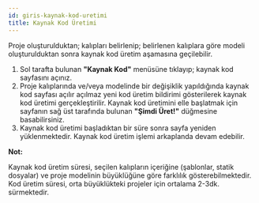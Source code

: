 ```yaml
---
id: giris-kaynak-kod-uretimi
title: Kaynak Kod Üretimi
---
```


<a id="aHeaderMenuAnchor" data-header-menu="Docs"></a>

Proje oluşturulduktan; kalıpları belirlenip; belirlenen kalıplara göre modeli oluşturulduktan sonra kaynak kod üretim aşamasına geçilebilir.


1. Sol tarafta bulunan **"Kaynak Kod"** menüsüne tıklayıp; kaynak kod sayfasını açınız.
2. Proje kalıplarında ve/veya modelinde bir değişiklik yapıldığında kaynak kod sayfası açılır açılmaz yeni kod üretim bildirimi gösterilerek kaynak kod üretimi gerçekleştirilir. Kaynak kod üretimini elle başlatmak için sayfanın sağ üst tarafında bulunan **"Şimdi Üret!"** düğmesine basabilirsiniz.
3. Kaynak kod üretimi başladıktan bir süre sonra sayfa yeniden yüklenmektedir. Kaynak kod üretim işlemi arkaplanda devam edebilir.

<div class="panelize-infobox infobox-info">
    <p>
        <strong><i class="fas fa-info-circle"></i> Not:</strong>
    </p>
    <p>Kaynak kod üretim süresi, seçilen kalıpların içeriğine (şablonlar, statik dosyalar) ve proje modelinin büyüklüğüne göre farklılık gösterebilmektedir. Kod üretim süresi, orta büyüklükteki projeler için ortalama 2-3dk. sürmektedir.</p>
</div>